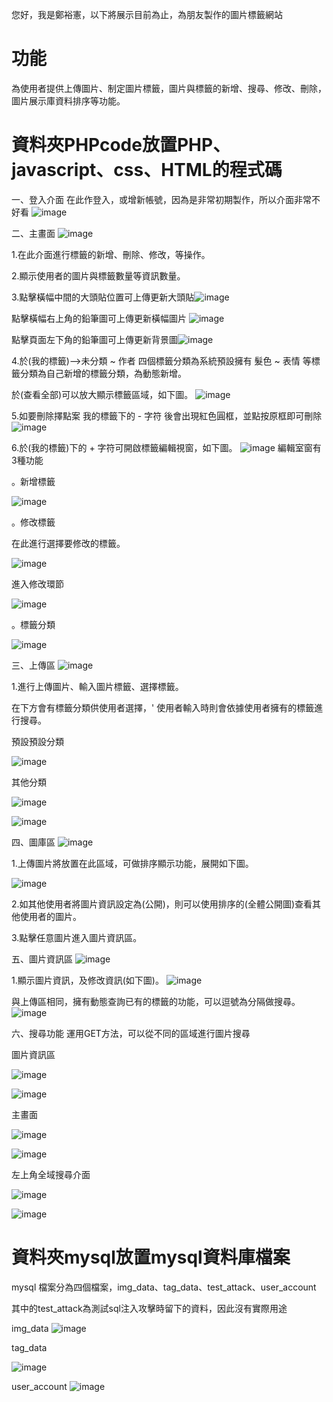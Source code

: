 您好，我是鄭裕憲，以下將展示目前為止，為朋友製作的圖片標籤網站
# 功能
為使用者提供上傳圖片、制定圖片標籤，圖片與標籤的新增、搜尋、修改、刪除，圖片展示庫資料排序等功能。
# 資料夾PHPcode放置PHP、javascript、css、HTML的程式碼
一、登入介面
在此作登入，或增新帳號，因為是非常初期製作，所以介面非常不好看
![image](https://github.com/OHIMEOPP/mySite/blob/main/%E5%B1%95%E7%A4%BA%E5%9C%96%E7%89%87/%E7%99%BB%E5%85%A5%E7%95%AB%E9%9D%A2.png)

二、主畫面
![image](https://github.com/OHIMEOPP/mySite/blob/main/%E5%B1%95%E7%A4%BA%E5%9C%96%E7%89%87/%E5%80%8B%E4%BA%BA%E4%B8%BB%E7%95%AB%E9%9D%A2.png)

1.在此介面進行標籤的新增、刪除、修改，等操作。

2.顯示使用者的圖片與標籤數量等資訊數量。

3.點擊橫幅中間的大頭貼位置可上傳更新大頭貼![image](https://github.com/OHIMEOPP/mySite/blob/main/%E5%B1%95%E7%A4%BA%E5%9C%96%E7%89%87/%E5%A4%A7%E9%A0%AD%E8%B2%BC%E5%9C%96%E7%89%87%E5%88%87%E6%8F%9B.png) 

點擊橫幅右上角的鉛筆圖可上傳更新橫幅圖片 ![image](https://github.com/OHIMEOPP/mySite/blob/main/%E5%B1%95%E7%A4%BA%E5%9C%96%E7%89%87/%E8%83%8C%E6%99%AF%E8%B2%BC%E5%9C%96%E7%89%87%E5%88%87%E6%8F%9B.png) 

點擊頁面左下角的鉛筆圖可上傳更新背景圖![image](https://github.com/OHIMEOPP/mySite/blob/main/%E5%B1%95%E7%A4%BA%E5%9C%96%E7%89%87/%E8%A1%8C%E5%B9%85%E5%9C%96%E7%89%87%E5%88%87%E6%8F%9B.png)

4.於(我的標籤)-->未分類 ~ 作者 四個標籤分類為系統預設擁有
              髮色   ~ 表情 等標籤分類為自己新增的標籤分類，為動態新增。

於(查看全部)可以放大顯示標籤區域，如下圖。
![image](https://github.com/OHIMEOPP/mySite/blob/main/%E5%B1%95%E7%A4%BA%E5%9C%96%E7%89%87/%E5%80%8B%E4%BA%BA%E6%A8%99%E7%B1%A4%E9%A1%AF%E7%A4%BA.png)

5.如要刪除擇點案 我的標籤下的 - 字符 後會出現紅色圓框，並點按原框即可刪除
![image](https://github.com/OHIMEOPP/mySite/blob/main/%E5%B1%95%E7%A4%BA%E5%9C%96%E7%89%87/%E7%BF%BB%E9%99%A4%E6%A8%99%E7%B1%A4%E9%A1%AF%E7%A4%BA.png)

6.於(我的標籤)下的 + 字符可開啟標籤編輯視窗，如下圖。
![image](https://github.com/OHIMEOPP/mySite/blob/main/%E5%B1%95%E7%A4%BA%E5%9C%96%E7%89%87/%E6%A8%99%E7%B1%A4%E7%B7%A8%E8%BC%AF%E8%A6%96%E7%AA%97.png)
編輯室窗有3種功能

。新增標籤

![image](https://github.com/OHIMEOPP/mySite/blob/main/%E5%B1%95%E7%A4%BA%E5%9C%96%E7%89%87/%E6%96%B0%E5%A2%9E%E6%A8%99%E7%B1%A4.png)

。修改標籤

在此進行選擇要修改的標籤。

![image](https://github.com/OHIMEOPP/mySite/blob/main/%E5%B1%95%E7%A4%BA%E5%9C%96%E7%89%87/%E4%BF%AE%E6%94%B9%E6%A8%99%E7%B1%A42.png)

進入修改環節

![image](https://github.com/OHIMEOPP/mySite/blob/main/%E5%B1%95%E7%A4%BA%E5%9C%96%E7%89%87/%E4%BF%AE%E6%94%B9%E6%A8%99%E7%B1%A4.png)

。標籤分類

![image](https://github.com/OHIMEOPP/mySite/blob/bf400485bc83f4ffff11000df45061b2067bb8cd/%E5%B1%95%E7%A4%BA%E5%9C%96%E7%89%87/%E6%A8%99%E7%B1%A4%E5%88%86%E9%A1%9E.png)

三、上傳區
![image](https://github.com/OHIMEOPP/mySite/blob/main/%E5%B1%95%E7%A4%BA%E5%9C%96%E7%89%87/%E4%B8%8A%E5%82%B3%E5%8D%80.png)

1.進行上傳圖片、輸入圖片標籤、選擇標籤。

在下方會有標籤分類供使用者選擇，' 使用者輸入時則會依據使用者擁有的標籤進行搜尋。

預設預設分類

![image](https://github.com/OHIMEOPP/mySite/blob/main/%E5%B1%95%E7%A4%BA%E5%9C%96%E7%89%87/%E4%B8%8A%E5%82%B3%E5%8D%80%E9%81%B8%E6%93%87%E6%A8%99%E7%B1%A41.png)

其他分類

![image](https://github.com/OHIMEOPP/mySite/blob/main/%E5%B1%95%E7%A4%BA%E5%9C%96%E7%89%87/%E4%B8%8A%E5%82%B3%E5%8D%80%E9%81%B8%E6%93%87%E6%A8%99%E7%B1%A42.png)

![image](https://github.com/OHIMEOPP/mySite/blob/main/%E5%B1%95%E7%A4%BA%E5%9C%96%E7%89%87/%E4%B8%8A%E5%82%B3%E5%8D%80%E9%81%B8%E6%93%87%E6%A8%99%E7%B1%A43.png)

四、圖庫區
![image](https://github.com/OHIMEOPP/mySite/blob/main/%E5%B1%95%E7%A4%BA%E5%9C%96%E7%89%87/%E5%9C%96%E5%BA%AB%E5%8D%80.png)

1.上傳圖片將放置在此區域，可做排序顯示功能，展開如下圖。

![image](https://github.com/OHIMEOPP/mySite/blob/main/%E5%B1%95%E7%A4%BA%E5%9C%96%E7%89%87/%E5%9C%96%E5%BA%AB%E5%8D%80%E6%8E%92%E5%BA%8F.png)

2.如其他使用者將圖片資訊設定為(公開)，則可以使用排序的(全體公開圖)查看其他使用者的圖片。

3.點擊任意圖片進入圖片資訊區。

五、圖片資訊區
![image](https://github.com/OHIMEOPP/mySite/blob/main/%E5%B1%95%E7%A4%BA%E5%9C%96%E7%89%87/%E5%9C%96%E7%89%87%E8%B3%87%E8%A8%8A%E5%8D%80.png)

1.顯示圖片資訊，及修改資訊(如下圖)。
![image](https://github.com/OHIMEOPP/mySite/blob/main/%E5%B1%95%E7%A4%BA%E5%9C%96%E7%89%87/%E5%9C%96%E7%89%87%E8%B3%87%E8%A8%8A%E5%8D%80%E7%B7%A8%E8%BC%AF%E5%8D%80.png)

與上傳區相同，擁有動態查詢已有的標籤的功能，可以逗號為分隔做搜尋。
![image](https://github.com/OHIMEOPP/mySite/blob/main/%E5%B1%95%E7%A4%BA%E5%9C%96%E7%89%87/%E5%9C%96%E7%89%87%E8%B3%87%E8%A8%8A%E5%8D%80%E7%B7%A8%E8%BC%AF%E5%8D%802.png)

六、搜尋功能
運用GET方法，可以從不同的區域進行圖片搜尋

圖片資訊區

![image](https://github.com/OHIMEOPP/mySite/blob/a9f153757450d3b1879687110bf42793bc26fc76/%E5%B1%95%E7%A4%BA%E5%9C%96%E7%89%87/%E6%90%9C%E5%B0%8B%E5%9C%96%E7%89%87tag.png)

![image](https://github.com/OHIMEOPP/mySite/blob/a9f153757450d3b1879687110bf42793bc26fc76/%E5%B1%95%E7%A4%BA%E5%9C%96%E7%89%87/%E6%90%9C%E5%B0%8B%E5%9C%96%E7%89%87tag%E9%A1%AF%E7%A4%BA.png)

主畫面

![image](https://github.com/OHIMEOPP/mySite/blob/a9f153757450d3b1879687110bf42793bc26fc76/%E5%B1%95%E7%A4%BA%E5%9C%96%E7%89%87/%E6%90%9C%E5%B0%8B%E5%9C%96%E7%89%87%E4%B8%BB%E7%95%AB%E9%9D%A2.png)

![image](https://github.com/OHIMEOPP/mySite/blob/a9f153757450d3b1879687110bf42793bc26fc76/%E5%B1%95%E7%A4%BA%E5%9C%96%E7%89%87/%E6%90%9C%E5%B0%8B%E5%9C%96%E7%89%87%E4%B8%BB%E7%95%AB%E9%9D%A2%E9%A1%AF%E7%A4%BA.png)

左上角全域搜尋介面

![image](https://github.com/OHIMEOPP/mySite/blob/a9f153757450d3b1879687110bf42793bc26fc76/%E5%B1%95%E7%A4%BA%E5%9C%96%E7%89%87/%E6%90%9C%E5%B0%8B%E4%BB%8B%E9%9D%A2.png)

![image](https://github.com/OHIMEOPP/mySite/blob/581a946faec0462810da539830e0ec4641be5fce/%E5%B1%95%E7%A4%BA%E5%9C%96%E7%89%87/%E6%90%9C%E5%B0%8B%E4%BB%8B%E9%9D%A2%E9%A1%AF%E7%A4%BA.png)

# 資料夾mysql放置mysql資料庫檔案
mysql 檔案分為四個檔案，img_data、tag_data、test_attack、user_account

其中的test_attack為測試sql注入攻擊時留下的資料，因此沒有實際用途

img_data
![image](https://github.com/OHIMEOPP/mySite/blob/main/%E5%B1%95%E7%A4%BA%E5%9C%96%E7%89%87/img_data.png)

tag_data

![image](https://github.com/OHIMEOPP/mySite/blob/main/%E5%B1%95%E7%A4%BA%E5%9C%96%E7%89%87/tag_data.png)

user_account
![image](https://github.com/OHIMEOPP/mySite/blob/main/%E5%B1%95%E7%A4%BA%E5%9C%96%E7%89%87/user_account.png)
